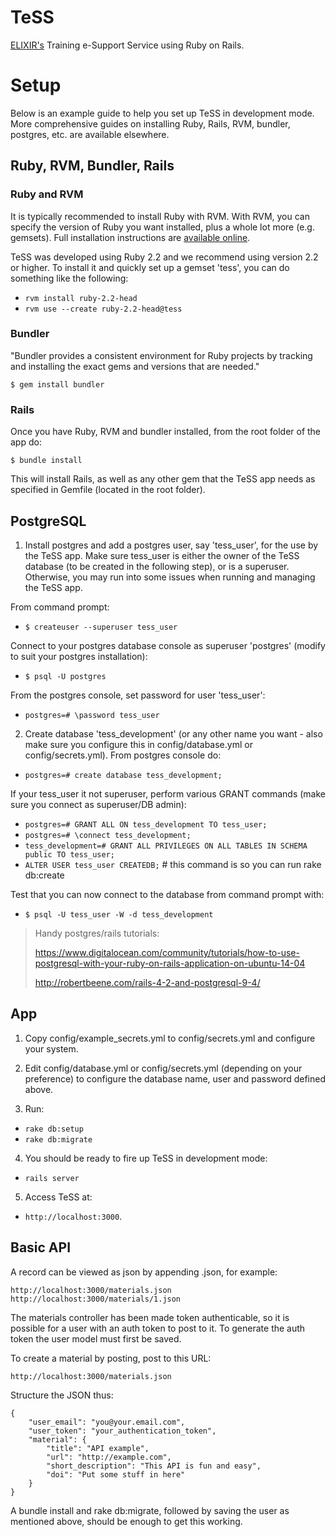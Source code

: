# TeSS

[ELIXIR's](https://www.elixir-europe.org/) Training e-Support Service using Ruby on Rails.

# Setup
Below is an example guide to help you set up TeSS in development mode. More comprehensive guides on installing
Ruby, Rails, RVM, bundler, postgres, etc. are available elsewhere.

## Ruby, RVM, Bundler, Rails
### Ruby and RVM

It is typically recommended to install Ruby with RVM. With RVM, you can specify the version of Ruby you want
installed, plus a whole lot more (e.g. gemsets). Full installation instructions are [available online](http://rvm.io/rvm/install/).

TeSS was developed using Ruby 2.2 and we recommend using version 2.2 or higher. To install it and quickly set up a gemset 'tess', you
can do something like the following:

 * `rvm install ruby-2.2-head`
 * `rvm use --create ruby-2.2-head@tess`

### Bundler
 "Bundler provides a consistent environment for Ruby projects by tracking and installing the exact gems and versions that are needed."

`$ gem install bundler`

### Rails

Once you have Ruby, RVM and bundler installed, from the root folder of the app do:

`$ bundle install`

This will install Rails, as well as any other gem that the TeSS app needs as specified in Gemfile (located in the root folder).

## PostgreSQL

1. Install postgres and add a postgres user, say 'tess_user', for the use by the TeSS app.
Make sure tess_user is either the owner of the TeSS database (to be created in the following step), or is a superuser.
Otherwise, you may run into some issues when running and managing the TeSS app.

 From command prompt:
 * `$ createuser --superuser tess_user`

 Connect to your postgres database console as superuser 'postgres' (modify to suit your postgres installation):
 * `$ psql -U postgres`

 From the postgres console, set password for user 'tess_user':
 * `postgres=# \password tess_user`

2. Create database 'tess_development' (or any other name you want - also make sure you configure this in
config/database.yml or config/secrets.yml). From postgres console do:
 * `postgres=# create database tess_development;`

 If your tess_user it not superuser, perform various GRANT commands (make sure you connect as superuser/DB admin):
 * `postgres=# GRANT ALL ON tess_development TO tess_user;`
 * `postgres=# \connect tess_development;`
 * `tess_development=# GRANT ALL PRIVILEGES ON ALL TABLES IN SCHEMA public TO tess_user;`
 * `ALTER USER tess_user CREATEDB;` # this command is so you can run rake db:create

 Test that you can now connect to the database from command prompt with:
 * `$ psql -U tess_user -W -d tess_development`

> Handy postgres/rails tutorials:
>
> https://www.digitalocean.com/community/tutorials/how-to-use-postgresql-with-your-ruby-on-rails-application-on-ubuntu-14-04
>
> http://robertbeene.com/rails-4-2-and-postgresql-9-4/

## App

1. Copy config/example_secrets.yml to config/secrets.yml and configure your system.

2. Edit config/database.yml or config/secrets.yml (depending on your preference) to configure the database name, user and password defined above.

3. Run:
 * `rake db:setup`
 * `rake db:migrate`

4. You should be ready to fire up TeSS in development mode:
 * `rails server`

5. Access TeSS at:
 * `http://localhost:3000`.

## Basic API

A record can be viewed as json by appending .json, for example:

    http://localhost:3000/materials.json
    http://localhost:3000/materials/1.json

The materials controller has been made token authenticable, so it is possible for a user with an auth token to post
to it. To generate the auth token the user model must first be saved.

To create a material by posting, post to this URL:

    http://localhost:3000/materials.json

Structure the JSON thus:

    {
        "user_email": "you@your.email.com",
        "user_token": "your_authentication_token",
        "material": {
            "title": "API example",
            "url": "http://example.com",
            "short_description": "This API is fun and easy",
            "doi": "Put some stuff in here"
        }
    }

A bundle install and rake db:migrate, followed by saving the user as mentioned above, should be enough to get this
working.